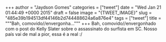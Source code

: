 
+++
author = "Jaydson Gomes"
categories = ["tweet"]
date = "Wed Jan 21 01:44:49 +0000 2015"
draft = false
image = "{TWEET_IMAGE}"
slug = "485e39b194513df44146b2d744488624a6a876e4"
tags = ["tweet"]
title = """Bah, comovido//envergonha..."""
+++
Bah, comovido//envergonhado com o post do Kelly Slater sobre o assassinato do surfista em SC. Nosso país vai de mal a pior, essa é a real :/
